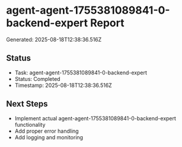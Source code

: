 # agent-agent-1755381089841-0-backend-expert Report

Generated: 2025-08-18T12:38:36.516Z

## Status
- Task: agent-agent-1755381089841-0-backend-expert
- Status: Completed
- Timestamp: 2025-08-18T12:38:36.516Z

## Next Steps
- Implement actual agent-agent-1755381089841-0-backend-expert functionality
- Add proper error handling
- Add logging and monitoring
